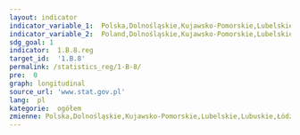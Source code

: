 ```yaml
---
layout: indicator
indicator_variable_1:  Polska,Dolnośląskie,Kujawsko-Pomorskie,Lubelskie,Lubuskie,Łódzkie,Małopolskie,Mazowieckie,Opolskie,Podkarpackie,Podlaskie,Pomorskie,Śląskie,Świętokrzyskie,Warmińsko-Mazurskie,Wielkopolskie,Zachodniopomorskie
indicator_variable_2:  Poland,Dolnośląskie,Kujawsko-Pomorskie,Lubelskie,Lubuskie,Łódzkie,Małopolskie,Mazowieckie,Opolskie,Podkarpackie,Podlaskie,Pomorskie,Śląskie,Świętokrzyskie,Warmińsko-Mazurskie,Wielkopolskie,Zachodniopomorskie
sdg_goal: 1
indicator:  1.B.8.reg
target_id:  '1.B.8'
permalink: /statistics_reg/1-B-8/
pre:  0
graph: longitudinal
source_url: 'www.stat.gov.pl'
lang:  pl
kategorie:  ogółem
zmienne: Polska,Dolnośląskie,Kujawsko-Pomorskie,Lubelskie,Lubuskie,Łódzkie,Małopolskie,Mazowieckie,Opolskie,Podkarpackie,Podlaskie,Pomorskie,Śląskie,Świętokrzyskie,Warmińsko-Mazurskie,Wielkopolskie,Zachodniopomorskie
---
```

